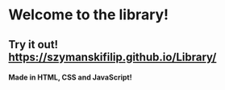 # Welcome to the library!

## Try it out! https://szymanskifilip.github.io/Library/

#### Made in HTML, CSS and JavaScript!

